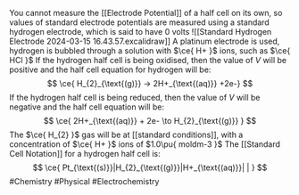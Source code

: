 You cannot measure the [[Electrode Potential]] of a half cell on its own, so values of standard electrode potentials are measured using a standard hydrogen electrode, which is said to have 0 volts
![[Standard Hydrogen Electrode 2024-03-15 16.43.57.excalidraw]]
A platinum electrode is used, hydrogen is bubbled through a solution with $\ce{ H+ }$ ions, such as $\ce{ HCl }$
If the hydrogen half cell is being oxidised, then the value of $V$ will be positive and the half cell equation for hydrogen will be:
$$
\ce{ H_{2}_{\text{(g)}} -> 2H+_{\text{(aq)}} +2e-}
$$
If the hydrogen half cell is being reduced, then the value of $V$ will be negative and the half cell equation will be:
$$
\ce{ 2H+_{\text{(aq)}} + 2e- \to H_{2}_{\text{(g)}} }
$$
The $\ce{ H_{2} }$ gas will be at [[standard conditions]], with a concentration of $\ce{ H+ }$ ions of $1.0\pu{ moldm-3 }$
The [[Standard Cell Notation]] for a hydrogen half cell is:
$$
\ce{ Pt_{\text{(s)}}|H_{2}_{\text{(g)}}|H+_{\text{(aq)}}| | }
$$
#Chemistry #Physical #Electrochemistry 